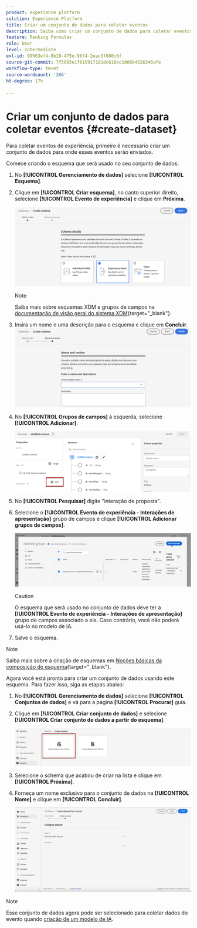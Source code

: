 ```yaml
---
product: experience platform
solution: Experience Platform
title: Criar um conjunto de dados para coletar eventos
description: Saiba como criar um conjunto de dados para coletar eventos
feature: Ranking Formulas
role: User
level: Intermediate
exl-id: 99963ef4-0b19-475e-96f4-2eac3f680c6f
source-git-commit: 7f5085e1f615917181dc618ec1006b4526346afe
workflow-type: tm+mt
source-wordcount: '266'
ht-degree: 17%

---
```


# Criar um conjunto de dados para coletar eventos {#create-dataset}

Para coletar eventos de experiência, primeiro é necessário criar um conjunto de dados para onde esses eventos serão enviados.

Comece criando o esquema que será usado no seu conjunto de dados:

1. No **[!UICONTROL Gerenciamento de dados]** selecione **[!UICONTROL Esquema]**.

1. Clique em **[!UICONTROL Criar esquema]**, no canto superior direito, selecione **[!UICONTROL Evento de experiência]** e clique em **Próxima**.

   ![](../assets/ai-ranking-xdm-event.png)

   >[!NOTE]
   >
   >Saiba mais sobre esquemas XDM e grupos de campos na [documentação de visão geral do sistema XDM](https://experienceleague.adobe.com/docs/experience-platform/xdm/home.html?lang=pt-BR){target="_blank"}.

1. Insira um nome e uma descrição para o esquema e clique em **Concluir**.
   ![](../assets/ai-ranking-xdm-event-2.png)

1. No **[!UICONTROL Grupos de campos]** à esquerda, selecione **[!UICONTROL Adicionar]**.

   ![](../assets/ai-ranking-fields-groups.png)

1. No **[!UICONTROL Pesquisar]** digite &quot;interação de proposta&quot;.

1. Selecione o **[!UICONTROL Evento de experiência - Interações de apresentação]** grupo de campos e clique **[!UICONTROL Adicionar grupos de campos]**.

   ![](../assets/ai-ranking-add-field-group.png)

   >[!CAUTION]
   >
   >O esquema que será usado no conjunto de dados deve ter a **[!UICONTROL Evento de experiência - Interações de apresentação]** grupo de campos associado a ele. Caso contrário, você não poderá usá-lo no modelo de IA.

1. Salve o esquema.

>[!NOTE]
>
>Saiba mais sobre a criação de esquemas em [Noções básicas da composição do esquema](https://experienceleague.adobe.com/docs/experience-platform/xdm/schema/composition.html?lang=pt-BR#understanding-schemas){target="_blank"}.

Agora você está pronto para criar um conjunto de dados usando este esquema. Para fazer isso, siga as etapas abaixo:

1. No **[!UICONTROL Gerenciamento de dados]** selecione **[!UICONTROL Conjuntos de dados]** e vá para a página **[!UICONTROL Procurar]** guia.

1. Clique em **[!UICONTROL Criar conjunto de dados]** e selecione **[!UICONTROL Criar conjunto de dados a partir do esquema]**.

   ![](../assets/ai-ranking-create-dataset-from-schema.png)

1. Selecione o schema que acabou de criar na lista e clique em **[!UICONTROL Próxima]**.

1. Forneça um nome exclusivo para o conjunto de dados na **[!UICONTROL Nome]** e clique em **[!UICONTROL Concluir]**.

   ![](../assets/ai-ranking-dataset-name.png)

>[!NOTE]
>
>Esse conjunto de dados agora pode ser selecionado para coletar dados do evento quando [criação de um modelo de IA](../ranking/create-ranking-strategies.md).
